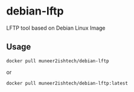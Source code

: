 # debian-lftp
LFTP tool based on Debian Linux Image

## Usage
`docker pull muneer2ishtech/debian-lftp`

or

`docker pull muneer2ishtech/debian-lftp:latest`
